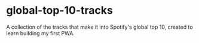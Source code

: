 # global-top-10-tracks
A collection of the tracks that make it into Spotify's global top 10, created to learn building my first PWA.
